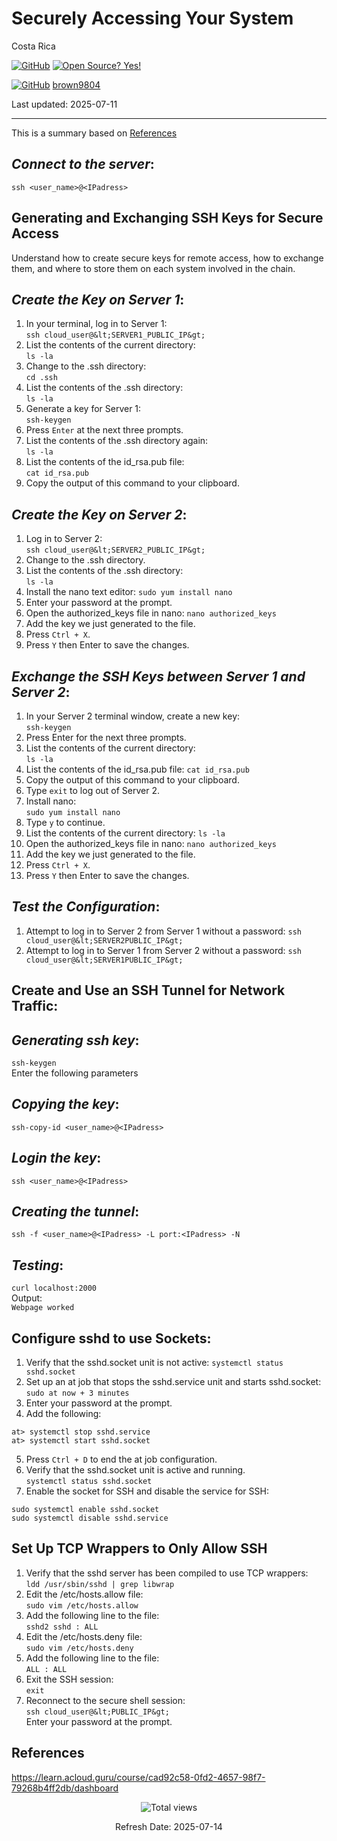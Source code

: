 # Securely Accessing Your System

Costa Rica

[![GitHub](https://badgen.net/badge/icon/github?icon=github&label)](https://github.com) [![Open Source? Yes!](https://badgen.net/badge/Open%20Source%20%3F/Yes%21/blue?icon=github)](https://github.com/Naereen/badges/)

[![GitHub](https://img.shields.io/badge/--181717?logo=github&logoColor=ffffff)](https://github.com/) [brown9804](https://github.com/brown9804)


Last updated: 2025-07-11

----------------------

This is a summary based on [References](#references)

## _Connect to the server_:

`ssh <user_name>@<IPadress>`

## Generating and Exchanging SSH Keys for Secure Access
Understand how to create secure keys for remote access, how to exchange them, and where to store them on each system involved in the chain.

## _Create the Key on Server 1_:
1. In your terminal, log in to Server 1: <br/>
`ssh cloud_user@&lt;SERVER1_PUBLIC_IP&gt;`
2. List the contents of the current directory: <br/>
`ls -la`
3. Change to the .ssh directory: <br/>
`cd .ssh`
4. List the contents of the .ssh directory: <br/>
`ls -la`
5. Generate a key for Server 1: <br/>
`ssh-keygen`
6. Press `Enter` at the next three prompts.
7. List the contents of the .ssh directory again: <br/>
`ls -la`
8. List the contents of the id_rsa.pub file: <br/>
`cat id_rsa.pub`
9. Copy the output of this command to your clipboard.

## _Create the Key on Server 2_:
1. Log in to Server 2: <br/>
`ssh cloud_user@&lt;SERVER2_PUBLIC_IP&gt;`
2. Change to the .ssh directory.
3. List the contents of the .ssh directory: <br/>
`ls -la`
4. Install the nano text editor:
`sudo yum install nano`
5. Enter your password at the prompt.
6. Open the authorized_keys file in nano:
`nano authorized_keys`
7. Add the key we just generated to the file.
8. Press `Ctrl + X`.
9. Press `Y` then Enter to save the changes.

## _Exchange the SSH Keys between Server 1 and Server 2_:
1. In your Server 2 terminal window, create a new key: <br/>
`ssh-keygen`
2. Press Enter for the next three prompts.
3. List the contents of the current directory: <br/>
`ls -la`
4. List the contents of the id_rsa.pub file: 
`cat id_rsa.pub`
5. Copy the output of this command to your clipboard.
6. Type `exit` to log out of Server 2.
7. Install nano: <br/>
`sudo yum install nano`
8. Type `y` to continue.
9. List the contents of the current directory:
`ls -la`
10. Open the authorized_keys file in nano:
`nano authorized_keys`
11. Add the key we just generated to the file.
12. Press `Ctrl + X`.
13. Press `Y` then Enter to save the changes.

## _Test the Configuration_:
1. Attempt to log in to Server 2 from Server 1 without a password:
`ssh cloud_user@&lt;SERVER2PUBLIC_IP&gt;`
2. Attempt to log in to Server 1 from Server 2 without a password:
`ssh cloud_user@&lt;SERVER1PUBLIC_IP&gt;`

## Create and Use an SSH Tunnel for Network Traffic:

## _Generating ssh key_:
`ssh-keygen` <br/>
Enter the following parameters 

## _Copying the key_:
`ssh-copy-id <user_name>@<IPadress>`

## _Login the key_:
`ssh <user_name>@<IPadress>`

## _Creating the tunnel_:
`ssh -f <user_name>@<IPadress> -L port:<IPadress> -N`

## _Testing_:
`curl localhost:2000` <br/>
Output: <br/>
`Webpage worked`

## Configure sshd to use Sockets:
1. Verify that the sshd.socket unit is not active:
`systemctl status sshd.socket`
2. Set up an at job that stops the sshd.service unit and starts sshd.socket:
`sudo at now + 3 minutes`
3. Enter your password at the prompt.
4. Add the following:
```
at> systemctl stop sshd.service
at> systemctl start sshd.socket
```
5. Press `Ctrl + D` to end the at job configuration.
6. Verify that the sshd.socket unit is active and running. <br/>
`systemctl status sshd.socket`
7. Enable the socket for SSH and disable the service for SSH: <br/>
```
sudo systemctl enable sshd.socket
sudo systemctl disable sshd.service
```

## Set Up TCP Wrappers to Only Allow SSH
1. Verify that the sshd server has been compiled to use TCP wrappers: <br/>
`ldd /usr/sbin/sshd | grep libwrap`
2. Edit the /etc/hosts.allow file: <br/>
`sudo vim /etc/hosts.allow`
3. Add the following line to the file: <br/>
`sshd2 sshd : ALL`
4. Edit the /etc/hosts.deny file: <br/>
`sudo vim /etc/hosts.deny`
5. Add the following line to the file: <br/>
`ALL : ALL`
6. Exit the SSH session: <br/>
`exit`
7. Reconnect to the secure shell session: <br/>
`ssh cloud_user@&lt;PUBLIC_IP&gt;` <br/>
Enter your password at the prompt.

## References

https://learn.acloud.guru/course/cad92c58-0fd2-4657-98f7-79268b4ff2db/dashboard

<!-- START BADGE -->
<div align="center">
  <img src="https://img.shields.io/badge/Total%20views-673-limegreen" alt="Total views">
  <p>Refresh Date: 2025-07-14</p>
</div>
<!-- END BADGE -->
